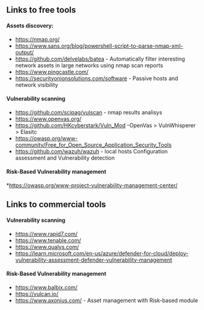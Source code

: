 ## Links to free tools 

#### Assets discovery:

* https://nmap.org/
* https://www.sans.org/blog/powershell-script-to-parse-nmap-xml-output/
* https://github.com/delvelabs/batea - Automatically filter interesting network assets in large networks using nmap scan reports
* https://www.pingcastle.com/
* https://securityonionsolutions.com/software - Passive hosts and network visibility 

####  Vulnerability scanning

* https://github.com/scipag/vulscan - nmap results analisys 
* https://www.openvas.org/
* https://github.com/HKcyberstark/Vuln_Mod  -OpenVas > VulnWhisperer > Elasitc 
* https://owasp.org/www-community/Free_for_Open_Source_Application_Security_Tools
* https://github.com/wazuh/wazuh -  local hosts Configuration assessment and Vulnerability detection

#### Risk-Based Vulnerability management

*https://owasp.org/www-project-vulnerability-management-center/

## Links to commercial tools 

#### Vulnerability scanning

* https://www.rapid7.com/
* https://www.tenable.com/
* https://www.qualys.com/
* https://learn.microsoft.com/en-us/azure/defender-for-cloud/deploy-vulnerability-assessment-defender-vulnerability-management

#### Risk-Based Vulnerability management

* https://www.balbix.com/
* https://vulcan.io/
* https://www.axonius.com/ - Asset management with Risk-based module


